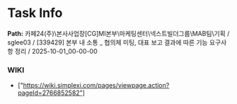 # Task Info

**Path:** 카페24(주)\본사사업장\[CG]MI본부\마케팅센터\넥스트빌더그룹\MAB팀\기획 / sglee03 / [339429] 본부 내 소통 _ 협의체 미팅, 대표 보고 결과에 따른 기능 요구사항 정리 / 2025-10-01_00-00-00

### WIKI
- ["https://wiki.simplexi.com/pages/viewpage.action?pageId=2766852582"]

